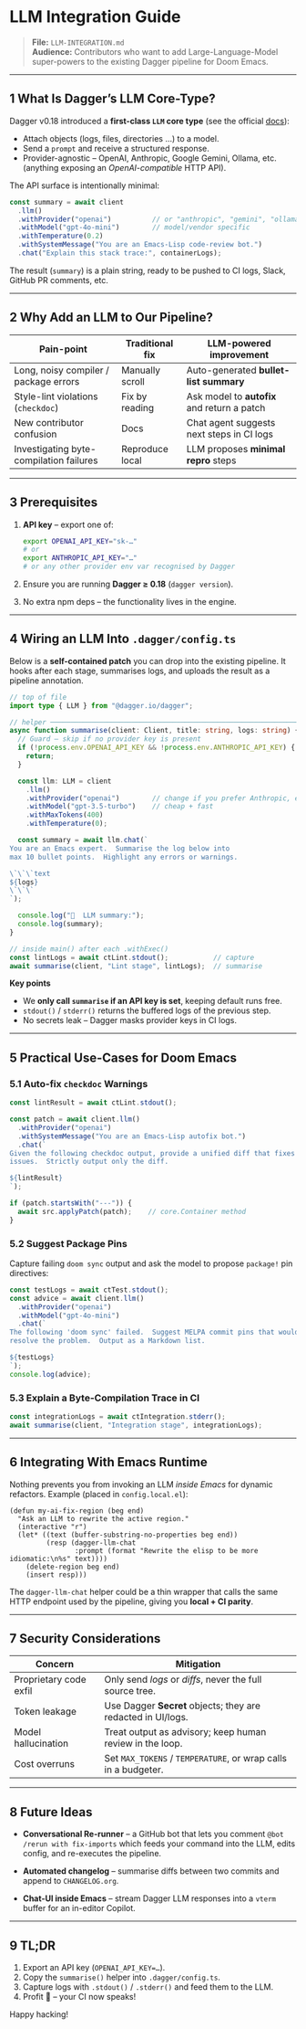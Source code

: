 # LLM Integration Guide

> **File:** `LLM-INTEGRATION.md`  
> **Audience:** Contributors who want to add Large-Language-Model super-powers to the existing Dagger pipeline for Doom Emacs.

---

## 1  What Is Dagger’s LLM Core-Type?

Dagger v0.18 introduced a **first-class `LLM` core type** (see the official [docs](https://docs.dagger.io/api/llm)):

* Attach objects (logs, files, directories …) to a model.
* Send a `prompt` and receive a structured response.
* Provider-agnostic – OpenAI, Anthropic, Google Gemini, Ollama, etc.  
  (anything exposing an *OpenAI-compatible* HTTP API).

The API surface is intentionally minimal:

```ts
const summary = await client
  .llm()
  .withProvider("openai")          // or "anthropic", "gemini", "ollama", …
  .withModel("gpt-4o-mini")        // model/vendor specific
  .withTemperature(0.2)
  .withSystemMessage("You are an Emacs-Lisp code-review bot.")
  .chat("Explain this stack trace:", containerLogs);
```

The result (`summary`) is a plain string, ready to be pushed to CI logs, Slack, GitHub PR comments, etc.

---

## 2  Why Add an LLM to Our Pipeline?

| Pain-point                              | Traditional fix | LLM-powered improvement                |
|-----------------------------------------|-----------------|----------------------------------------|
| Long, noisy compiler / package errors   | Manually scroll | Auto-generated **bullet-list summary** |
| Style-lint violations (`checkdoc`)      | Fix by reading  | Ask model to **autofix** and return a patch |
| New contributor confusion               | Docs           | Chat agent suggests next steps in CI logs |
| Investigating byte-compilation failures | Reproduce local | LLM proposes **minimal repro** steps   |

---

## 3  Prerequisites

1. **API key** – export one of:
   ```bash
   export OPENAI_API_KEY="sk-…"
   # or
   export ANTHROPIC_API_KEY="…"
   # or any other provider env var recognised by Dagger
   ```

2. Ensure you are running **Dagger ≥ 0.18** (`dagger version`).

3. No extra npm deps – the functionality lives in the engine.

---

## 4  Wiring an LLM Into `.dagger/config.ts`

Below is a **self-contained patch** you can drop into the existing pipeline.
It hooks after each stage, summarises logs, and uploads the result as a
pipeline annotation.

```ts
// top of file
import type { LLM } from "@dagger.io/dagger";

// helper ──────────────────────────────────────────────────────────────
async function summarise(client: Client, title: string, logs: string) {
  // Guard – skip if no provider key is present
  if (!process.env.OPENAI_API_KEY && !process.env.ANTHROPIC_API_KEY) {
    return;
  }

  const llm: LLM = client
    .llm()
    .withProvider("openai")        // change if you prefer Anthropic, etc.
    .withModel("gpt-3.5-turbo")    // cheap + fast
    .withMaxTokens(400)
    .withTemperature(0);

  const summary = await llm.chat(`
You are an Emacs expert.  Summarise the log below into
max 10 bullet points.  Highlight any errors or warnings.

\`\`\`text
${logs}
\`\`\`
`);

  console.log("🧠  LLM summary:");
  console.log(summary);
}

// inside main() after each .withExec()
const lintLogs = await ctLint.stdout();           // capture
await summarise(client, "Lint stage", lintLogs);  // summarise
```

**Key points**

* We **only call `summarise` if an API key is set**, keeping default runs free.
* `stdout()` / `stderr()` returns the buffered logs of the previous step.
* No secrets leak – Dagger masks provider keys in CI logs.

---

## 5  Practical Use-Cases for Doom Emacs

### 5.1  Auto-fix `checkdoc` Warnings

```ts
const lintResult = await ctLint.stdout();

const patch = await client.llm()
  .withProvider("openai")
  .withSystemMessage("You are an Emacs-Lisp autofix bot.")
  .chat(`
Given the following checkdoc output, provide a unified diff that fixes the
issues.  Strictly output only the diff.

${lintResult}
`);

if (patch.startsWith("---")) {
  await src.applyPatch(patch);    // core.Container method
}
```

### 5.2  Suggest Package Pins

Capture failing `doom sync` output and ask the model to propose
`package!` pin directives:

```ts
const testLogs = await ctTest.stdout();
const advice = await client.llm()
  .withProvider("openai")
  .withModel("gpt-4o-mini")
  .chat(`
The following 'doom sync' failed.  Suggest MELPA commit pins that would
resolve the problem.  Output as a Markdown list.

${testLogs}
`);
console.log(advice);
```

### 5.3  Explain a Byte-Compilation Trace in CI

```ts
const integrationLogs = await ctIntegration.stderr();
await summarise(client, "Integration stage", integrationLogs);
```

---

## 6  Integrating With Emacs Runtime

Nothing prevents you from invoking an LLM *inside Emacs* for dynamic
refactors.  Example (placed in `config.local.el`):

```elisp
(defun my-ai-fix-region (beg end)
  "Ask an LLM to rewrite the active region."
  (interactive "r")
  (let* ((text (buffer-substring-no-properties beg end))
         (resp (dagger-llm-chat
                :prompt (format "Rewrite the elisp to be more idiomatic:\n%s" text))))
    (delete-region beg end)
    (insert resp)))
```

The `dagger-llm-chat` helper could be a thin wrapper that calls the same
HTTP endpoint used by the pipeline, giving you **local + CI parity**.

---

## 7  Security Considerations

| Concern                     | Mitigation                                                      |
|-----------------------------|-----------------------------------------------------------------|
| Proprietary code exfil      | Only send *logs* or *diffs*, never the full source tree.        |
| Token leakage               | Use Dagger **Secret** objects; they are redacted in UI/logs.    |
| Model hallucination         | Treat output as advisory; keep human review in the loop.        |
| Cost overruns               | Set `MAX_TOKENS` / `TEMPERATURE`, or wrap calls in a budgeter.  |

---

## 8  Future Ideas

* **Conversational Re-runner** – a GitHub bot that lets you comment
  `@bot /rerun with fix-imports` which feeds your command into the LLM,
  edits config, and re-executes the pipeline.

* **Automated changelog** – summarise diffs between two commits and
  append to `CHANGELOG.org`.

* **Chat-UI inside Emacs** – stream Dagger LLM responses into a
  `vterm` buffer for an in-editor Copilot.

---

## 9  TL;DR

1. Export an API key (`OPENAI_API_KEY=…`).  
2. Copy the `summarise()` helper into `.dagger/config.ts`.  
3. Capture logs with `.stdout()` / `.stderr()` and feed them to the LLM.  
4. Profit 🎉 – your CI now speaks!

Happy hacking!
